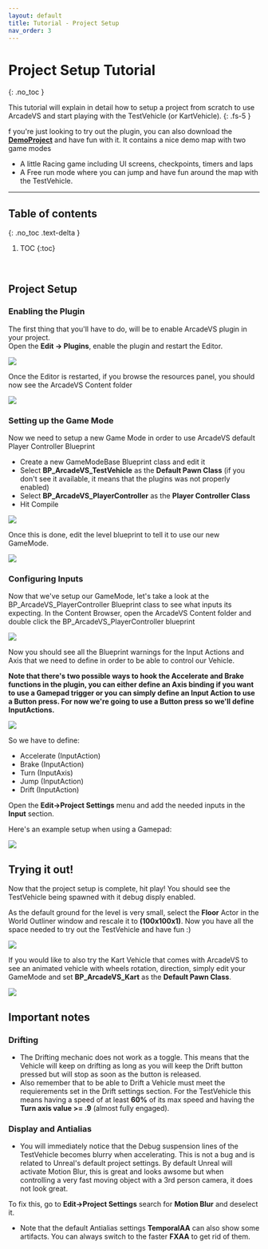 ```yaml
---
layout: default
title: Tutorial - Project Setup
nav_order: 3
---
```



# Project Setup Tutorial
{: .no_toc }

This tutorial will explain in detail how to setup a project from scratch to use ArcadeVS and start playing with the TestVehicle (or KartVehicle).
{: .fs-5 }

f you're just looking to try out the plugin, you can also download the **[DemoProject](https://github.com/PoyoWorks/ArcadeVS_DemoProject/archive/v1.0.zip)** and have fun with it. 
It contains a nice demo map with two game modes
- A little Racing game including UI screens, checkpoints, timers and laps
- A Free run mode where you can jump and have fun around the map with the TestVehicle.

<hr>

## Table of contents
{: .no_toc .text-delta }

1. TOC
{:toc}
<br>

## Project Setup
### Enabling the Plugin

The first thing that you'll have to do, will be to enable ArcadeVS plugin in your project.   
Open the **Edit -> Plugins**, enable the plugin and restart the Editor.

![](/assets/images/tut_setup_1.png)

Once the Editor is restarted, if you browse the resources panel, you should now see the ArcadeVS Content folder

![](/assets/images/tut_setup_2.png)

### Setting up the Game Mode

Now we need to setup a new Game Mode in order to use ArcadeVS default Player Controller Blueprint

- Create a new GameModeBase Blueprint class and edit it
- Select **BP_ArcadeVS_TestVehicle** as the **Default Pawn Class** (if you don't see it available, it means that the plugins was not properly enabled)
- Select **BP_ArcadeVS_PlayerController** as the **Player Controller Class**
- Hit Compile

![](/assets/images/tut_setup_3.png)

Once this is done, edit the level blueprint to tell it to use our new GameMode.

![](/assets/images/tut_setup_6.png)

### Configuring Inputs

Now that we've setup our GameMode, let's take a look at the BP_ArcadeVS_PlayerController Blueprint class to see what inputs its expecting.
In the Content Browser, open the ArcadeVS Content folder and double click the BP_ArcadeVS_PlayerController blueprint

![](/assets/images/tut_setup_4.png)

Now you should see all the Blueprint warnings for the Input Actions and Axis that we need to define in order to be able to control our Vehicle.

**Note that there's two possible ways to hook the Accelerate and Brake functions in the plugin, you can either define an Axis binding if you want to use a Gamepad trigger or you can simply define an Input Action to use a Button press. For now we're going to use a Button press so we'll define InputActions.**

![](/assets/images/tut_setup_5.png)

So we have to define:
- Accelerate (InputAction)
- Brake (InputAction)
- Turn (InputAxis)
- Jump (InputAction)
- Drift (InputAction)

Open the **Edit->Project Settings** menu and add the needed inputs in the **Input** section. 

Here's an example setup when using a Gamepad:

![](/assets/images/tut_setup_7.png)

## Trying it out!

Now that the project setup is complete, hit play! You should see the TestVehicle being spawned with it debug disply enabled.

As the default ground for the level is very small, select the **Floor** Actor in the World Outliner window and rescale it to **(100x100x1)**. 
Now you have all the space needed to try out the TestVehicle and have fun :)

![](/assets/images/tut_setup_8.png)

If you would like to also try the Kart Vehicle that comes with ArcadeVS to see an animated vehicle with wheels rotation, direction, simply edit your GameMode and set
**BP_ArcadeVS_Kart** as the **Default Pawn Class**.

![](/assets/images/tut_setup_9.png)

## Important notes

### Drifting

- The Drifting mechanic does not work as a toggle. This means that the Vehicle will keep on drifting as long as you will keep the Drift button pressed but will stop as soon as the button is released.
- Also remember that to be able to Drift a Vehicle must meet the requierements set in the Drift settings section. For the TestVehicle this means having a speed of at least **60%** of its max speed and having the **Turn axis value >= .9** (almost fully engaged).

### Display and Antialias

- You will immediately notice that the Debug suspension lines of the TestVehicle becomes blurry when accelerating. This is not a bug and is related to Unreal's default project settings.
By default Unreal will activate Motion Blur, this is great and looks awsome but when controlling a very fast moving object with a 3rd person camera, it does not look great.

To fix this, go to **Edit->Project Settings** search for **Motion Blur** and deselect it.

- Note that the default Antialias settings **TemporalAA** can also show some artifacts. You can always switch to the faster **FXAA** to get rid of them. 





